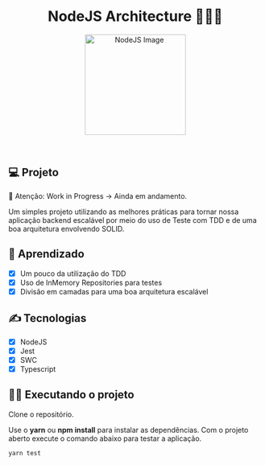<h1 align="center">
  NodeJS Architecture 👨🏻‍🏭
</h1>
<p align="center">
 <img alt="NodeJS Image" height="200" title="" src="https://logospng.org/download/node-js/logo-node-js-1024.png" />
</p>

<br>

## 💻 Projeto

🚧 Atenção: Work in Progress -> Ainda em andamento.

Um simples projeto utilizando as melhores práticas para tornar nossa aplicação backend escalável
por meio do uso de Teste com TDD e de uma boa arquitetura envolvendo SOLID.

## 🔨 Aprendizado

- [x] Um pouco da utilização do TDD
- [x] Uso de InMemory Repositories para testes
- [x] Divisão em camadas para uma boa arquitetura escalável

## ✍ Tecnologias

- [x] NodeJS
- [x] Jest
- [x] SWC
- [x] Typescript

## 🏃‍♂️ Executando o projeto

Clone o repositório.

Use o **yarn** ou **npm install** para instalar as dependências.
Com o projeto aberto execute o comando abaixo para testar a aplicação.

```bash
yarn test
```
